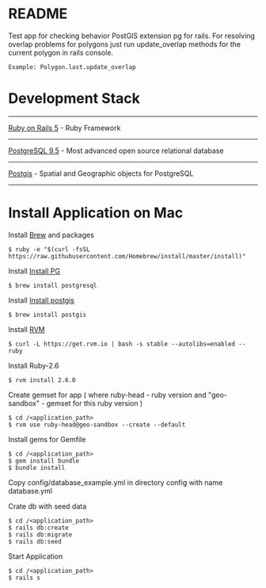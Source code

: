 # README

Test app for checking behavior PostGIS extension pg for rails.
For resolving overlap problems for polygons just run update_overlap methods for the current polygon in rails console.

```
Example: Polygon.last.update_overlap
```

# Development Stack
___
[Ruby on Rails 5](http://rubyonrails.org/) - Ruby Framework
___
[PostgreSQL 9.5](https://www.postgresql.org/) - Most advanced open source relational database
___
[Postgis](https://postgis.net/) - Spatial and Geographic objects for PostgreSQL
___

# Install Application on Mac

Install [Brew](http://brew.sh/) and packages

```
$ ruby -e "$(curl -fsSL https://raw.githubusercontent.com/Homebrew/install/master/install)"
```

Install [Install PG](https://www.postgresql.org/)

```
$ brew install postgresql
```

Install [Install postgis](https://postgis.net/)

```
$ brew install postgis
```



Install [RVM](https://github.com/rvm/rvm)

```
$ curl -L https://get.rvm.io | bash -s stable --autolibs=enabled --ruby
```

Install Ruby-2.6

```
$ rvm install 2.6.0
```

Create gemset for app ( where ruby-head - ruby version and "geo-sandbox" - gemset for this ruby version )

```
$ cd /<application_path>
$ rvm use ruby-head@geo-sandbox --create --default
```

Install gems for Gemfile

```
$ cd /<application_path>
$ gem install bundle
$ bundle install
```

Copy config/database_example.yml in directory config with name database.yml 

Crate db with seed data

```
$ cd /<application_path>
$ rails db:create
$ rails db:migrate
$ rails db:seed
```

Start Application

```
$ cd /<application_path>
$ rails s
```
